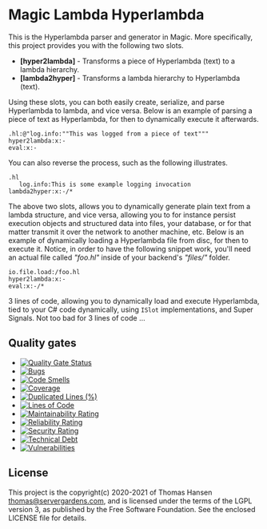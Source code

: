 
# Magic Lambda Hyperlambda

This is the Hyperlambda parser and generator in Magic. More specifically, this project provides you
with the following two slots.

* __[hyper2lambda]__ - Transforms a piece of Hyperlambda (text) to a lambda hierarchy.
* __[lambda2hyper]__ - Transforms a lambda hierarchy to Hyperlambda (text).

Using these slots, you can both easily create, serialize, and parse Hyperlambda to lambda, and vice versa.
Below is an example of parsing a piece of text as Hyperlambda, for then to dynamically execute it afterwards.

```
.hl:@"log.info:""This was logged from a piece of text"""
hyper2lambda:x:-
eval:x:-
```

You can also reverse the process, such as the following illustrates.

```
.hl
   log.info:This is some example logging invocation
lambda2hyper:x:-/*
```

The above two slots, allows you to dynamically generate plain text from a lambda structure, and vice versa,
allowing you to for instance persist execution objects and structured data into files, your database, or for
that matter transmit it over the network to another machine, etc. Below is an example of dynamically
loading a Hyperlambda file from disc, for then to execute it. Notice, in order to have the following
snippet work, you'll need an actual file called _"foo.hl"_ inside of your backend's _"files/"_ folder.

```
io.file.load:/foo.hl
hyper2lambda:x:-
eval:x:-/*
```

3 lines of code, allowing you to dynamically load and execute Hyperlambda, tied to your C# code dynamically,
using `ISlot` implementations, and Super Signals. Not too bad for 3 lines of code ...

## Quality gates

- [![Quality Gate Status](https://sonarcloud.io/api/project_badges/measure?project=polterguy_magic.lambda.hyperlambda&metric=alert_status)](https://sonarcloud.io/dashboard?id=polterguy_magic.lambda.hyperlambda)
- [![Bugs](https://sonarcloud.io/api/project_badges/measure?project=polterguy_magic.lambda.hyperlambda&metric=bugs)](https://sonarcloud.io/dashboard?id=polterguy_magic.lambda.hyperlambda)
- [![Code Smells](https://sonarcloud.io/api/project_badges/measure?project=polterguy_magic.lambda.hyperlambda&metric=code_smells)](https://sonarcloud.io/dashboard?id=polterguy_magic.lambda.hyperlambda)
- [![Coverage](https://sonarcloud.io/api/project_badges/measure?project=polterguy_magic.lambda.hyperlambda&metric=coverage)](https://sonarcloud.io/dashboard?id=polterguy_magic.lambda.hyperlambda)
- [![Duplicated Lines (%)](https://sonarcloud.io/api/project_badges/measure?project=polterguy_magic.lambda.hyperlambda&metric=duplicated_lines_density)](https://sonarcloud.io/dashboard?id=polterguy_magic.lambda.hyperlambda)
- [![Lines of Code](https://sonarcloud.io/api/project_badges/measure?project=polterguy_magic.lambda.hyperlambda&metric=ncloc)](https://sonarcloud.io/dashboard?id=polterguy_magic.lambda.hyperlambda)
- [![Maintainability Rating](https://sonarcloud.io/api/project_badges/measure?project=polterguy_magic.lambda.hyperlambda&metric=sqale_rating)](https://sonarcloud.io/dashboard?id=polterguy_magic.lambda.hyperlambda)
- [![Reliability Rating](https://sonarcloud.io/api/project_badges/measure?project=polterguy_magic.lambda.hyperlambda&metric=reliability_rating)](https://sonarcloud.io/dashboard?id=polterguy_magic.lambda.hyperlambda)
- [![Security Rating](https://sonarcloud.io/api/project_badges/measure?project=polterguy_magic.lambda.hyperlambda&metric=security_rating)](https://sonarcloud.io/dashboard?id=polterguy_magic.lambda.hyperlambda)
- [![Technical Debt](https://sonarcloud.io/api/project_badges/measure?project=polterguy_magic.lambda.hyperlambda&metric=sqale_index)](https://sonarcloud.io/dashboard?id=polterguy_magic.lambda.hyperlambda)
- [![Vulnerabilities](https://sonarcloud.io/api/project_badges/measure?project=polterguy_magic.lambda.hyperlambda&metric=vulnerabilities)](https://sonarcloud.io/dashboard?id=polterguy_magic.lambda.hyperlambda)

## License

This project is the copyright(c) 2020-2021 of Thomas Hansen thomas@servergardens.com, and is licensed under the terms
of the LGPL version 3, as published by the Free Software Foundation. See the enclosed LICENSE file for details.
